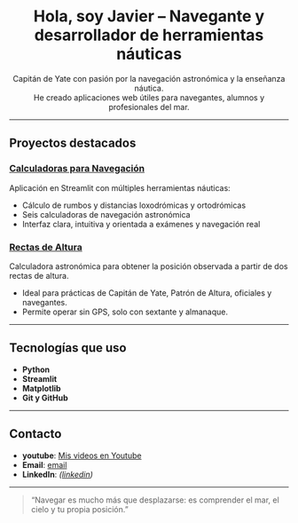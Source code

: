 <h1 align="center">Hola, soy Javier – Navegante y desarrollador de herramientas náuticas</h1>

<p align="center">
  Capitán de Yate con pasión por la navegación astronómica y la enseñanza náutica.<br>
  He creado aplicaciones web útiles para navegantes, alumnos y profesionales del mar.
</p>

---

## Proyectos destacados

### [Calculadoras para Navegación](https://github.com/nauticaweb/Calculadoras)
Aplicación en Streamlit con múltiples herramientas náuticas:
- Cálculo de rumbos y distancias loxodrómicas y ortodrómicas
- Seis calculadoras de navegación astronómica
- Interfaz clara, intuitiva y orientada a exámenes y navegación real

### [Rectas de Altura ](https://github.com/nauticaweb/Posicionamiento)
Calculadora astronómica para obtener la posición observada a partir de dos rectas de altura. 
- Ideal para prácticas de Capitán de Yate, Patrón de Altura, oficiales y navegantes.
- Permite operar sin GPS, solo con sextante y almanaque.

---

## Tecnologías que uso

- **Python**
- **Streamlit**
- **Matplotlib**
- **Git y GitHub**

---

## Contacto

- **youtube**: [Mis videos en Youtube](https://www.youtube.com/@DRUlDA/videos)
- **Email**: [email](el_druida@hotmail.com)
- **LinkedIn**: *([linkedin](https://www.linkedin.com/in/javier-hern%C3%A1ndez-26190669/))*

---

> “Navegar es mucho más que desplazarse: es comprender el mar, el cielo y tu propia posición.”
